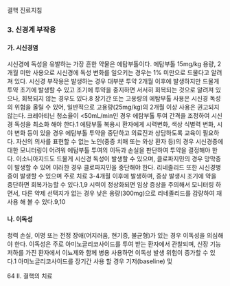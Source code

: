 결핵 진료지침

### 3. 신경계 부작용

#### 가. 시신경염

시신경에 독성을 유발하는 가장 흔한 약물은 에탐부톨이다. 에탐부톨 15mg/kg 용량, 2개월 미만 사용으로 시신경에 독성 변화를 일으키는 경우는 1% 미만으로 드물다고 알려져 있다. 시신경 부작용은 발생하는 경우 대부분 투약 2개월 이후에 발생하지만 드물게 투약 초기에 발생할 수 있고 조기에 투약을 중지하면 서서히 회복되는 것으로 알려져 있으나, 회복되지 않는 경우도 있다.8 장기간 또는 고용량의 에탐부톨 사용은 시신경 독성의 위험을 올릴 수 있어, 일반적으로 고용량(25mg/kg)의 2개월 이상 사용은 권고되지 않는다. 크레아티닌 청소율이 <50mL/min인 경우 에탐부톨 투여 간격을 조정하여 시신경 독성을 최소화 해야 한다.1 에탐부톨 복용시 환자에게 시력변화, 색상 식별력 변화, 시야 변화 등이 있을 경우 에탐부톨 투약을 중단하고 의료진과 상담하도록 교육이 필요하다. 자신의 의사를 표현할 수 없는 노인(중증 치매 또는 와상 환자 등)의 경우 시신경증에 대한 모니터링이 어려워 에탐부톨 투여의 이득과 손실을 판단하여 투약을 결정해야 한다. 이소니아지드도 드물게 시신경 독성이 발생할 수 있으며, 클로파지민의 경우 망막증이 발생할 수 있어 이러한 경우 클로파지민을 중단해야 한다. 리네졸리드 또한 시신경병증이 발생할 수 있으며 주로 치료 3-4개월 이후에 발생하며, 증상 발생시 조기에 약을 중단하면 회복가능할 수 있다.1,9 시력이 정상화되면 임상 증상을 주의해서 모니터링 하면서, 다른 약제 선택지가 없는 경우 낮은 용량(300mg)으로 리네졸리드를 감량하여 재사용 해 볼 수 있다.9,10

#### 나. 이독성

청력 손실, 이명 또는 전정 장애(어지러움, 현기증, 불균형)가 있는 경우 이독성을 의심해야 한다. 이독성은 주로 아미노글리코사이드를 투여 받는 환자에서 관찰되며, 신장 기능 저하를 가진 환자에서 이뇨제와 함께 병용 사용하면 이독성 발생 위험이 증가할 수 있다.1 아미노글리코사이드를 장기간 사용 할 경우 기저(baseline) 및

<PAGE>64 II. 결핵의 치료